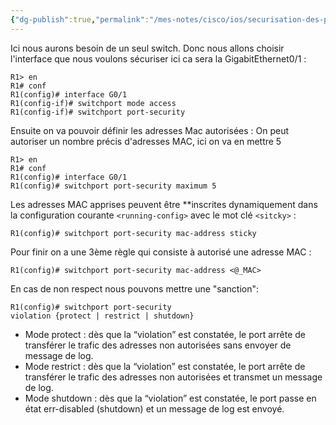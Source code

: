 ```yaml
---
{"dg-publish":true,"permalink":"/mes-notes/cisco/ios/securisation-des-ports/"}
---
```


Ici nous aurons besoin de un seul switch.
Donc nous allons choisir l'interface que nous voulons sécuriser ici ca sera la GigabitEthernet0/1 :
```IOS
R1> en
R1# conf 
R1(config)# interface G0/1
R1(config-if)# switchport mode access
R1(config-if)# switchport port-security
```

 Ensuite on va pouvoir définir les adresses Mac autorisées :
 On peut autoriser un nombre précis d'adresses MAC, ici on va en mettre 5 
 ```IOS
R1> en
R1# conf 
R1(config)# interface G0/1
R1(config)# switchport port-security maximum 5 
 ```
 
 Les adresses MAC apprises peuvent être **inscrites dynamiquement dans la configuration courante `<running-config>` avec le mot clé `<sitcky>` :
```IOS 
R1(config)# switchport port-security mac-address sticky
 ```

Pour finir on a une 3ème règle qui consiste à autorisé une adresse MAC :
```IOS 
R1(config)# switchport port-security mac-address <@_MAC>
```

En cas de non respect nous pouvons mettre une "sanction":
```IOS 
R1(config)# switchport port-security
violation {protect | restrict | shutdown}
```

-   Mode protect : dès que la “violation” est constatée, le port arrête de transférer le trafic des adresses non autorisées sans envoyer de message de log.
-   Mode restrict : dès que la “violation” est constatée, le port arrête de transférer le trafic des adresses non autorisées et transmet un message de log.
-   Mode shutdown : dès que la “violation” est constatée, le port passe en état err-disabled (shutdown) et un message de log est envoyé.